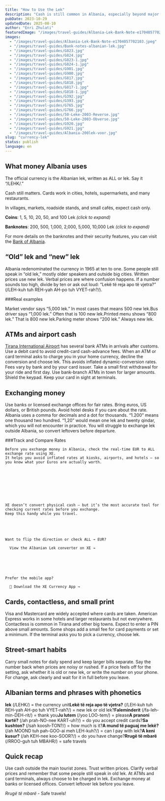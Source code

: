 ```yaml
---
title: "How to Use the Lek"
description: "Cash is still common in Albania, especially beyond major cities. This guide shows how the lek works, explains old versus new lek, covers ATMs, exchange offices, cards, airport cash, local number formats, and gives the phrases that keep you from overpaying."
pubDate: 2023-10-29
updatedDate: 2025-08-10
author: "Enri Zhulati"
featuredImage: "/images/travel-guides/Albania-Lek-Bank-Note-e1704057702103.jpeg"
images:
  - "/images/travel-guides/Albania-Lek-Bank-Note-e1704057702103.jpeg"
  - "/images/travel-guides/Bank-notes-albanian-lek.jpg"
  - "/images/travel-guides/G823.jpg"
  - "/images/travel-guides/G824.jpg"
  - "/images/travel-guides/G823-1.jpg"
  - "/images/travel-guides/G824-1.jpg"
  - "/images/travel-guides/G901.jpg"
  - "/images/travel-guides/G900.jpg"
  - "/images/travel-guides/G817.jpg"
  - "/images/travel-guides/G818.jpg"
  - "/images/travel-guides/G817-1.jpg"
  - "/images/travel-guides/G818-1.jpg"
  - "/images/travel-guides/G392.jpg"
  - "/images/travel-guides/G393.jpg"
  - "/images/travel-guides/G765.jpg"
  - "/images/travel-guides/G766.jpg"
  - "/images/travel-guides/50-Leke-2003-Reverse.jpg"
  - "/images/travel-guides/50-Leke-2003-Obverse.jpg"
  - "/images/travel-guides/G920.jpg"
  - "/images/travel-guides/G921.jpg"
  - "/images/travel-guides/Albania-200lek-voor.jpg"
slug: "currency-lek"
status: publish
language: en
---
```


## What money Albania uses

The official currency is the Albanian lek, written as ALL or lek. Say it “/LEHK/.”

Cash still matters. Cards work in cities, hotels, supermarkets, and many restaurants. 

In villages, markets, roadside stands, and small cafés, expect cash only.

**Coins**: 1, 5, 10, 20, 50, and 100 Lek *(click to expand)*

**Banknotes**: 200, 500, 1,000, 2,000, 5,000, 10,000 Lek *(click to expand)*

For more details on the banknotes and their security features, you can visit the [Bank of Albania](https://www.bankofalbania.org/Currency/Banknotes_in_circulation/).

## “Old” lek and “new” lek

Albania redenominated the currency in 1965 at ten to one. Some people still speak in “old lek,” mostly older speakers and outside big cities. Written prices use new lek. Verbal prices are where confusion happens. If a number sounds too high, divide by ten or ask out loud: “Lekë të reja apo të vjetra?” (/LEH-kuh tuh REH-yah AH-po tuh VYET-rah?/).

###Real examples

Market vendor says “5,000 lek.” In most cases that means 500 new lek.Bus driver says “1,000 lek.” Often that is 100 new lek.Printed menu shows “800 lek.” That is 800 new lek.Parking meter shows “200 lek.” Always new lek.

## ATMs and airport cash

[Tirana International Airport](https://albaniavisit.com/travel-guide/tirana-international-airport/) has several bank ATMs in arrivals after customs. Use a debit card to avoid credit-card cash-advance fees. When an ATM or card terminal asks to charge you in your home currency, decline the conversion and choose lek. This avoids inflated dynamic-conversion rates. Fees vary by bank and by your card issuer. Take a small first withdrawal for your ride and first day. Use bank-branch ATMs in town for larger amounts. Shield the keypad. Keep your card in sight at terminals.

## Exchanging money

Use banks or licensed exchange offices for fair rates. Bring euros, US dollars, or British pounds. Avoid hotel desks if you care about the rate. Albania uses a comma for decimals and a dot for thousands. “1.200” means one thousand two hundred. “1,20” would mean one lek and twenty qindar, which you will not encounter in practice. You will struggle to exchange lek outside Albania, so convert leftovers before departure.

  ###Track and Compare Rates

  

    Before you exchange money in Albania, check the real-time EUR to ALL exchange rate using XE.
    It helps you avoid inflated rates at kiosks, airports, and hotels — so you know what your Euros are actually worth.
  

  
  
    
  

  

    XE doesn’t convert physical cash — but it’s the most accurate tool for checking current rates before you exchange.
    Keep this handy while you travel.
  

  
  

    Want to flip the direction or check ALL → EUR?
    
      View the Albanian Lek converter on XE →
    
  

  
  

    Prefer the mobile app?
    
      📲 Download the XE Currency App →
    
  

## Cards, contactless, and small print

Visa and Mastercard are widely accepted where cards are taken. American Express works in some hotels and larger restaurants but not everywhere. Contactless is common in Tirana and other big towns. Expect to enter a PIN above small amounts. Some shops add a small fee for card payments or set a minimum. If the terminal asks you to pick a currency, choose lek.

## Street-smart habits

Carry small notes for daily spend and keep larger bills separate. Say the number back when prices are noisy or rushed. If a price feels off for the setting, ask whether it is old or new lek, or write the number on your phone. For change, ask clearly and wait for it in full before you leave.

## Albanian terms and phrases with phonetics

**lek** (/LEHK/) = the currency unit**Lekë të reja apo të vjetra?** (/LEH-kuh tuh REH-yah AH-po tuh VYET-rah?/) = new lek or old lek?**Faleminderit** (/fa-leh-min-DEH-rit/) = thank you**Ju lutem** (/yoo LOO-tem/) = please**A pranoni kartë?** (/ah prah-NO-nee KART-uh?/) = do you accept credit cards?**Sa kushton?** (/sah koosh-TON?/) = how much is it?**A mund të paguaj me lekë?** (/ah MOOND tuh pah-GOO-ai meh LEH-kuh?/) = can I pay with lek?**A keni kusur?** (/ah KEH-nee koo-SOOR?/) = do you have change?**Rrugë të mbarë** (/RROO-guh tuh MBAHR/) = safe travels

## Quick recap

Use cash outside the main tourist zones. Trust written prices. Clarify verbal prices and remember that some people still speak in old lek. At ATMs and card terminals, always choose to be charged in lek. Exchange money at banks or licensed offices. Convert leftover lek before you leave.

*Rrugë të mbarë* - Safe travels!